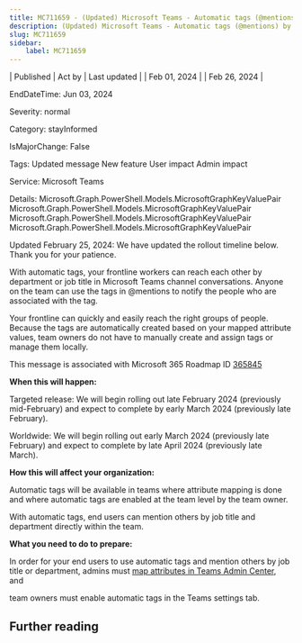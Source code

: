 ```yaml
---
title: MC711659 - (Updated) Microsoft Teams - Automatic tags (@mentions) by department and job title
description: (Updated) Microsoft Teams - Automatic tags (@mentions) by department and job title
slug: MC711659
sidebar:
    label: MC711659
---
```



| Published | Act by | Last updated |
| Feb 01, 2024 |  | Feb 26, 2024 |

EndDateTime: Jun 03, 2024

Severity: normal

Category: stayInformed

IsMajorChange: False

Tags: Updated message New feature User impact Admin impact

Service: Microsoft Teams

Details: Microsoft.Graph.PowerShell.Models.MicrosoftGraphKeyValuePair Microsoft.Graph.PowerShell.Models.MicrosoftGraphKeyValuePair Microsoft.Graph.PowerShell.Models.MicrosoftGraphKeyValuePair Microsoft.Graph.PowerShell.Models.MicrosoftGraphKeyValuePair

<p style="">Updated February 25, 2024: We have updated the rollout timeline below. Thank you for your patience.</p><p style="">With automatic tags, your frontline workers can reach each other by department or job title in Microsoft Teams channel conversations. Anyone on the team can use the tags in @mentions to notify the people who are associated with the tag.<br></p><p>Your frontline can quickly and easily reach the right groups of people. Because the tags are automatically created based on your mapped attribute values, team owners do not have to manually create and assign tags or manage them locally.</p>
<p>This message is associated with Microsoft 365 Roadmap ID <a href="https://www.microsoft.com/microsoft-365/roadmap?filters=&amp;searchterms=365845" target="_blank">365845</a></p>
<p><b>When this will happen:</b></p>

<p>Targeted release: We will begin rolling out late February 2024 (previously mid-February) and expect to complete by early March 2024 (previously late February).<br></p><p>Worldwide: We will begin rolling out early March 2024 (previously late February) and expect to complete by late April 2024 (previously late March).</p>

<p><b>How this will affect your organization:</b></p><p>Automatic tags will be available in teams where attribute mapping is done and where automatic tags are enabled at the team level by the team owner. 
</p><p>With automatic tags, end users can mention others by job title and department directly within the team.</p><p><b>What you need to do to prepare:</b></p><p>In order for your end users to use automatic tags and mention others by job title or department, admins must <a href="https://learn.microsoft.com/microsoft-365/frontline/set-up-targeted-communications?view=o365-worldwide" target="_blank">map attributes in Teams Admin Center</a>, and&nbsp;</p><p>team owners must enable automatic tags in the Teams settings tab.&nbsp;</p>

## Further reading
